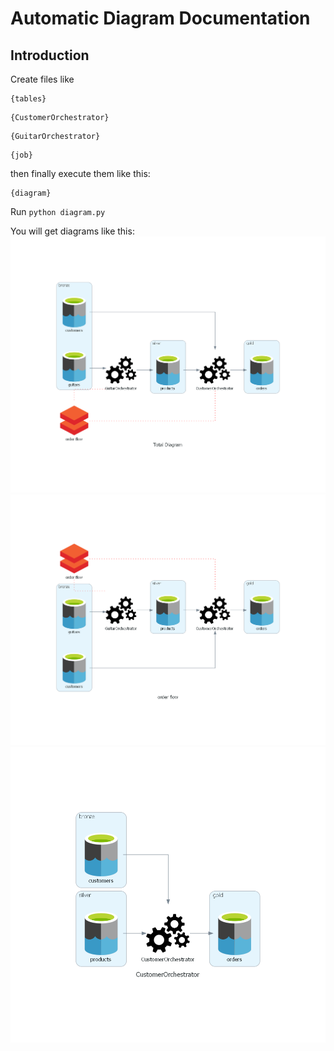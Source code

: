 # Automatic Diagram Documentation

## Introduction

Create files like

```
{tables}
```

```
{CustomerOrchestrator}
```

```
{GuitarOrchestrator}
```

```
{job}
```

then finally execute them like this:

```
{diagram}
```
Run `python diagram.py`

You will get diagrams like this:
![diagram](./total_diagram.png)
![job](./order_flow.png)
![etl](./customerorchestrator.png)
